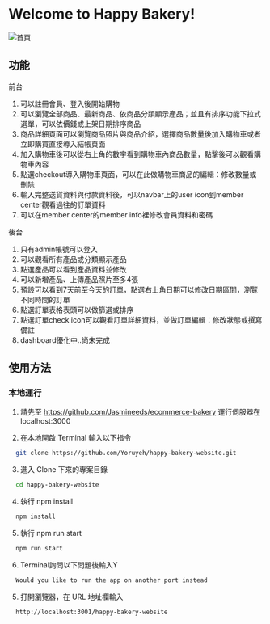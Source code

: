# Welcome to Happy Bakery!

![首頁](./src/assets/images/happy-bakery.gif)

## 功能

前台
1. 可以註冊會員、登入後開始購物
2. 可以瀏覽全部商品、最新商品、依商品分類顯示產品；並且有排序功能下拉式選單，可以依價錢或上架日期排序商品
3. 商品詳細頁面可以瀏覽商品照片與商品介紹，選擇商品數量後加入購物車或者立即購買直接導入結帳頁面
4. 加入購物車後可以從右上角的數字看到購物車內商品數量，點擊後可以觀看購物車內容
5. 點選checkout導入購物車頁面，可以在此做購物車商品的編輯：修改數量或刪除
6. 輸入完整送貨資料與付款資料後，可以navbar上的user icon到member center觀看過往的訂單資料
7. 可以在member center的member info裡修改會員資料和密碼

後台
1. 只有admin帳號可以登入
2. 可以觀看所有產品或分類顯示產品
3. 點選產品可以看到產品資料並修改
4. 可以新增產品、上傳產品照片至多4張
5. 預設可以看到7天前至今天的訂單，點選右上角日期可以修改日期區間，瀏覽不同時間的訂單
6. 點選訂單表格表頭可以做篩選或排序
7. 點選訂單check icon可以觀看訂單詳細資料，並做訂單編輯：修改狀態或撰寫備註
8. dashboard優化中..尚未完成

## 使用方法

<!-- ### 線上運行 (推薦)

Github Page: https://liam67726978.github.io/simple-twitter/ -->

### 本地運行

1. 請先至 https://github.com/Jasmineeds/ecommerce-bakery 運行伺服器在localhost:3000

2. 在本地開啟 Terminal 輸入以下指令

```bash
  git clone https://github.com/Yoruyeh/happy-bakery-website.git
```

3. 進入 Clone 下來的專案目錄

```bash
  cd happy-bakery-website
```

4. 執行 npm install

```bash
  npm install
```

5. 執行 npm run start

```bash
  npm run start
```

6. Terminal詢問以下問題後輸入Y

```bash
  Would you like to run the app on another port instead
```

5. 打開瀏覽器，在 URL 地址欄輸入

```bash
  http://localhost:3001/happy-bakery-website
```
